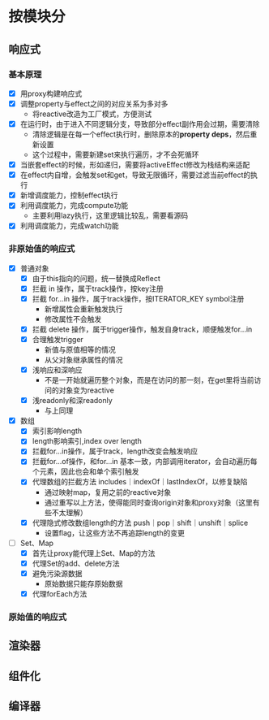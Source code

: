 
# 按模块分
## 响应式
### 基本原理
- [x] 用proxy构建响应式
- [x] 调整property与effect之间的对应关系为多对多
  - 将reactive改造为工厂模式，方便测试
- [x] 在运行时，由于进入不同逻辑分支，导致部分effect副作用会过期，需要清除
  - 清除逻辑是在每一个effect执行时，删除原本的**property deps**，然后重新设置
  - 这个过程中，需要新建set来执行遍历，才不会死循环
- [x] 当嵌套effect的时候，形如递归，需要将activeEffect修改为栈结构来适配
- [x] 在effect内自增，会触发set和get，导致无限循环，需要过滤当前effect的执行
- [x] 新增调度能力，控制effect执行
- [x] 利用调度能力，完成compute功能
  - 主要利用lazy执行，这里逻辑比较乱，需要看源码
- [x] 利用调度能力，完成watch功能
### 非原始值的响应式
- [x] 普通对象
  - [x] 由于this指向的问题，统一替换成Reflect
  - [x] 拦截 in 操作，属于track操作，按key注册
  - [x] 拦截 for...in 操作，属于track操作，按ITERATOR_KEY symbol注册
    - 新增属性会重新触发执行
    - 修改属性不会触发
  - [x] 拦截 delete 操作，属于trigger操作，触发自身track，顺便触发for...in 
  - [x] 合理触发trigger
    - 新值与原值相等的情况
    - 从父对象继承属性的情况
  - [x] 浅响应和深响应
    - 不是一开始就遍历整个对象，而是在访问的那一刻，在get里将当前访问的对象变为reactive
  - [x] 浅readonly和深readonly
    - 与上同理
- [x] 数组
  - [x] 索引影响length
  - [x] length影响索引,index over length
  - [x] 拦截for...in操作，属于track，length改变会触发响应
  - [x] 拦截for...of操作，和for...in 基本一致，内部调用iterator，会自动遍历每个元素，因此也会和单个索引触发
  - [x] 代理数组的拦截方法 includes｜indexOf｜lastIndexOf，以修复缺陷
    - 通过映射map，复用之前的reactive对象
    - 通过重写以上方法，使得能同时查询origin对象和proxy对象（这里有些不太理解）
  - [x] 代理隐式修改数组length的方法 push｜pop｜shift｜unshift｜splice
    - 设置flag，让这些方法不再追踪length的变更
- [ ] Set、Map
  - [x] 首先让proxy能代理上Set、Map的方法
  - [x] 代理Set的add、delete方法
  - [x] 避免污染源数据
    - 原始数据只能存原始数据
  - [x] 代理forEach方法
### 原始值的响应式
## 渲染器
## 组件化
## 编译器